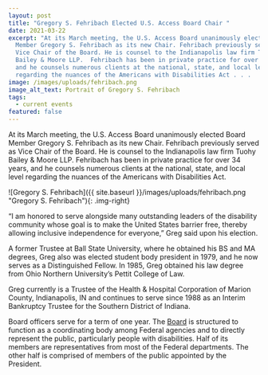 ```yaml
---
layout: post
title: "Gregory S. Fehribach Elected U.S. Access Board Chair "
date: 2021-03-22
excerpt: "At its March meeting, the U.S. Access Board unanimously elected Board
  Member Gregory S. Fehribach as its new Chair. Fehribach previously served as
  Vice Chair of the Board. He is counsel to the Indianapolis law firm Tuohy
  Bailey & Moore LLP.  Fehribach has been in private practice for over 34 years,
  and he counsels numerous clients at the national, state, and local level
  regarding the nuances of the Americans with Disabilities Act . . .   "
image: /images/uploads/fehribach.png
image_alt_text: Portrait of Gregory S. Fehribach
tags:
  - current events
featured: false
---
```

At its March meeting, the U.S. Access Board unanimously elected Board Member Gregory S. Fehribach as its new Chair. Fehribach previously served as Vice Chair of the Board. He is counsel to the Indianapolis law firm Tuohy Bailey & Moore LLP.  Fehribach has been in private practice for over 34 years, and he counsels numerous clients at the national, state, and local level regarding the nuances of the Americans with Disabilities Act.

![Gregory S. Fehribach]({{ site.baseurl }}/images/uploads/fehribach.png "Gregory S. Fehribach"){: .img-right}

“I am honored to serve alongside many outstanding leaders of the disability community whose goal is to make the United States barrier free, thereby allowing inclusive independence for everyone,” Greg said upon his election.

A former Trustee at Ball State University, where he obtained his BS and MA degrees, Greg also was elected student body president in 1979, and he now serves as a Distinguished Fellow. In 1985, Greg obtained his law degree from Ohio Northern University’s Pettit College of Law.

Greg currently is a Trustee of the Health & Hospital Corporation of Marion County, Indianapolis, IN and continues to serve since 1988 as an Interim Bankruptcy Trustee for the Southern District of Indiana.

Board officers serve for a term of one year. The [Board](https://www.access-board.gov/about/board-members/) is structured to function as a coordinating body among Federal agencies and to directly represent the public, particularly people with disabilities. Half of its members are representatives from most of the Federal departments. The other half is comprised of members of the public appointed by the President.
